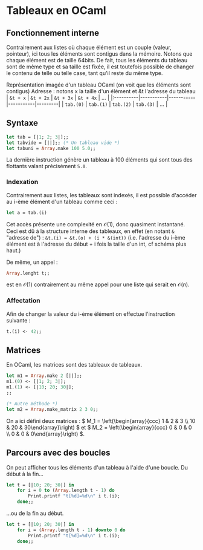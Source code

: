 # Tableaux en OCaml

## Fonctionnement interne
Contrairement aux listes où chaque élément est un couple (valeur, pointeur), ici tous les éléments sont contigus dans la mémoire. Notons que chaque élément est de taille 64bits. De fait, tous les éléments du tableau sont de même type et sa taille est fixée, il est toutefois possible de changer le contenu de telle ou telle case, tant qu'il reste du même type.

Représentation imagée d'un tableau OCaml (on voit que les éléments sont contigus)
Adresse : notons x la taille d'un élément et &t l'adresse du tableau
|  `&t + x` | `&t + 2x` | `&t + 3x` | `&t + 4x` |   ...   |
|:----------|-----------|-----------|-----------|---------|
| `tab.(0)` | `tab.(1)` | `tab.(2)` | `tab.(3)` |   ...   |



## Syntaxe
```ocaml
let tab = [|1; 2; 3|];;
let tabvide = [||];; (* Un tableau vide *)
let tabuni = Array.make 100 5.0;;
```
La dernière instruction génère un tableau à 100 éléments qui sont tous des flottants valant précisément `5.0`.

### Indexation 
Contrairement aux listes, les tableaux sont indexés, il est possible d'accéder au i-ème élément d'un tableau comme ceci :
```ocaml 
let a = tab.(i)
```
Cet accès présente une complexité en $\mathscr O(1)$, donc quasiment instantané.
Ceci est dû à la structure interne des tableaux, en effet (en notant `&` "adresse de") :
`&t.(i) = &t.(o) + (i * &(int))` (i.e. l'adresse du i-ème élément est à l'adresse du début + i fois la taille d'un int, cf schéma plus haut.)

De même, un appel :
```ocaml
Array.lenght t;;
```
est en $\mathscr O(1)$ contrairement au même appel pour une liste qui serait en $\mathscr O(n)$.

### Affectation
Afin de changer la valeur du i-ème élément on effectue l'instruction suivante :
```ocaml
t.(i) <- 42;;
```

## Matrices
En OCaml, les matrices sont des tableaux de tableaux.
```ocaml
let m1 = Array.make 2 [||];;
m1.(0) <- [|1; 2; 3|];
m1.(1) <- [|10; 20; 30|];
;;

(* Autre méthode *)
let m2 = Array.make_matrix 2 3 0;;
```
On a ici défini deux matrices : $` M_1 = \left(\begin{array}{ccc} 1 & 2 & 3 \\ 10 & 20 & 30\end{array}\right) `$ et $` M_2 = \left(\begin{array}{ccc} 0 & 0 & 0 \\ 0 & 0 & 0\end{array}\right) `$. 

## Parcours avec des boucles
On peut afficher tous les éléments d'un tableau à l'aide d'une boucle.
Du début à la fin...
```ocaml
let t = [|10; 20; 30|] in 
	for i = 0 to (Array.length t - 1) do
		Print.printf "t[%d]=%d\n" i t.(i);
	done;; 
```
...ou de la fin au début.
```ocaml
let t = [|10; 20; 30|] in 
	for i = (Array.length t - 1) downto 0 do
		Print.printf "t[%d]=%d\n" i t.(i);
	done;; 
```
